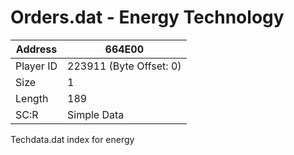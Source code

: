 
#  Orders.dat - Energy Technology
Address   | 664E00
----------|-------------
Player ID | 223911 (Byte Offset: 0)
Size 	  | 1
Length 	  | 189
SC:R      | Simple Data

Techdata.dat index for energy
